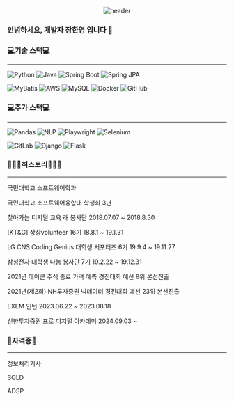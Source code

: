 <div align = "center">
  
  ![header](https://capsule-render.vercel.app/api?type=waving&text=Han%20Yeong%20Jang&color=7BC4C4&height=200&fontColor=FFFFFF)
</div>

### 안녕하세요, 개발자 장한영 입니다 👋

  ### 💻기술 스택💻
  ---
  
  ![Python](https://img.shields.io/badge/Python-3776AB?style=for-the-badge&logo=python&logoColor=white)
  ![Java](https://img.shields.io/badge/Java-007396?style=for-the-badge&logo=java&logoColor=white)
  ![Spring Boot](https://img.shields.io/badge/Spring%20Boot-6DB33F?style=for-the-badge&logo=spring-boot&logoColor=white)
  ![Spring JPA](https://img.shields.io/badge/Spring%20JPA-6DB33F?style=for-the-badge&logo=spring&logoColor=white)
  
  ![MyBatis](https://img.shields.io/badge/MyBatis-DC382D?style=for-the-badge&logo=MyBatis&logoColor=white)
  ![AWS](https://img.shields.io/badge/AWS-232F3E?style=for-the-badge&logo=amazon-aws&logoColor=white)
  ![MySQL](https://img.shields.io/badge/MySQL-4479A1?style=for-the-badge&logo=mysql&logoColor=white)
  ![Docker](https://img.shields.io/badge/Docker-2496ED?style=for-the-badge&logo=docker&logoColor=white)
  ![GitHub](https://img.shields.io/badge/GitHub-181717?style=for-the-badge&logo=github&logoColor=white)

  ### 💻추가 스택💻
  ---
  
  ![Pandas](https://img.shields.io/badge/Pandas-150458?style=for-the-badge&logo=pandas&logoColor=white)
  ![NLP](https://img.shields.io/badge/NLP-008080?style=for-the-badge&logo=nlp&logoColor=white)
  ![Playwright](https://img.shields.io/badge/Playwright-2EAD33?style=for-the-badge&logo=playwright&logoColor=white)
  ![Selenium](https://img.shields.io/badge/Selenium-43B02A?style=for-the-badge&logo=selenium&logoColor=white)

  ![GitLab](https://img.shields.io/badge/GitLab-FCA121?style=for-the-badge&logo=gitlab&logoColor=white)
  ![Django](https://img.shields.io/badge/Django-092E20?style=for-the-badge&logo=django&logoColor=white)
  ![Flask](https://img.shields.io/badge/Flask-000000?style=for-the-badge&logo=flask&logoColor=white)

  ### 🙇🏻‍♂️히스토리🙇🏻‍♂️
  ---
  
  국민대학교 소프트웨어학과 
  
  국민대학교 소프트웨어융합대 학생회 3년 
  
  찾아가는 디지털 교육 래 봉사단 2018.07.07 ~ 2018.8.30

  [KT&G] 상상volunteer 16기 18.8.1 ~ 19.1.31  
  
  LG CNS Coding Genius 대학생 서포터즈 6기 19.9.4 ~ 19.11.27
  
  삼성전자 대학생 나눔 봉사단 7기 19.2.22 ~ 19.12.31
  
  2021년 데이콘 주식 종료 가격 예측 경진대회 예선 8위 본선진출
  
  2021년(제2회) NH투자증권 빅데이터 경진대회 예선 23위 본선진출 

  EXEM 인턴 2023.06.22 ~ 2023.08.18
  
  신한투자증권 프로 디지털 아카데미 2024.09.03 ~ 
  
  ### 🪪자격증🪪
  ---
  정보처리기사 

  SQLD

  ADSP
